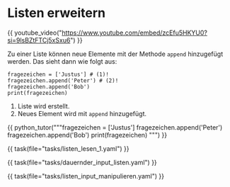 # Listen erweitern

{{ youtube_video("https://www.youtube.com/embed/zcEfu5HKYU0?si=9lsBZtFTCj5xSxu6") }}

Zu einer Liste können neue Elemente mit der Methode `append` hinzugefügt werden. Das sieht dann wie folgt aus:

```.python
fragezeichen = ['Justus'] # (1)!
fragezeichen.append('Peter') # (2)!
fragezeichen.append('Bob')
print(fragezeichen)
```

1. Liste wird erstellt.
2. Neues Element wird mit `append` hinzugefügt.

{{ python_tutor("""fragezeichen = ['Justus']
fragezeichen.append('Peter')
fragezeichen.append('Bob')
print(fragezeichen)
""") }}

{{ task(file="tasks/listen_lesen_1.yaml") }}

{{ task(file="tasks/dauernder_input_listen.yaml") }}

{{ task(file="tasks/listen_input_manipulieren.yaml") }}
